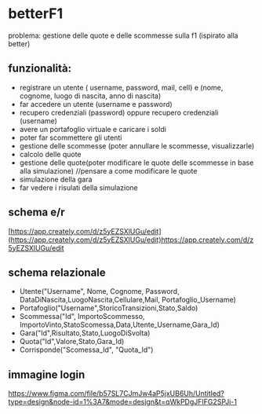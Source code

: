 # betterF1

problema: gestione delle quote e delle scommesse sulla f1 (ispirato alla better)

## funzionalità:
- registrare un utente ( username, password, mail, cell) e (nome, cognome, luogo di nascita, anno di nascita)
- far accedere un utente (username e password)
- recupero credenziali (password) oppure recupero credenziali (username) 
- avere un portafoglio virtuale e caricare i soldi
- poter far scommettere gli utenti
- gestione delle scommesse (poter annullare le scommesse, visualizzarle)
- calcolo delle quote
- gestione delle quote(poter modificare le quote delle scommesse in base alla simulazione) //pensare a come modificare le quote
- simulazione della gara
- far vedere i risulati della simulazione

## schema e/r
[https://app.creately.com/d/z5yEZSXlUGu/edit](https://app.creately.com/d/z5yEZSXlUGu/edit)https://app.creately.com/d/z5yEZSXlUGu/edit



## schema relazionale
 - Utente("Username", Nome, Cognome, Password, DataDiNascita,LuogoNascita,Cellulare,Mail, Portafoglio_Username)
 - Portafoglio("Username",StoricoTransizioni,Stato,Saldo)
 - Scommessa("Id", ImportoScommesso, ImportoVinto,StatoScomessa,Data,Utente_Username,Gara_Id)
 - Gara("Id",Risultato,Stato,LuogoDiSvolta)
 - Quota("Id",Valore,Stato,Gara_Id)
 - Corrisponde("Scomessa_Id", "Quota_Id")


## immagine login
https://www.figma.com/file/b57SL7CJmJw4aP5jxUB6Uh/Untitled?type=design&node-id=1%3A7&mode=design&t=qWkPDgJFIFG2SPJi-1

